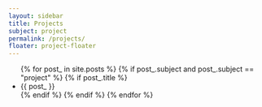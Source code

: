 ```yaml
---
layout: sidebar
title: Projects
subject: project
permalink: /projects/
floater: project-floater
---
```


<ul class="list-view">
  {% for post_ in site.posts %}
    {% if post_.subject and post_.subject == "project" %}
      {% if post_.title %}
        <li id="{{post_.title}}">
          {{ post_ }}
        </li>
      {% endif %}
    {% endif %}
  {% endfor %}
</ul>
